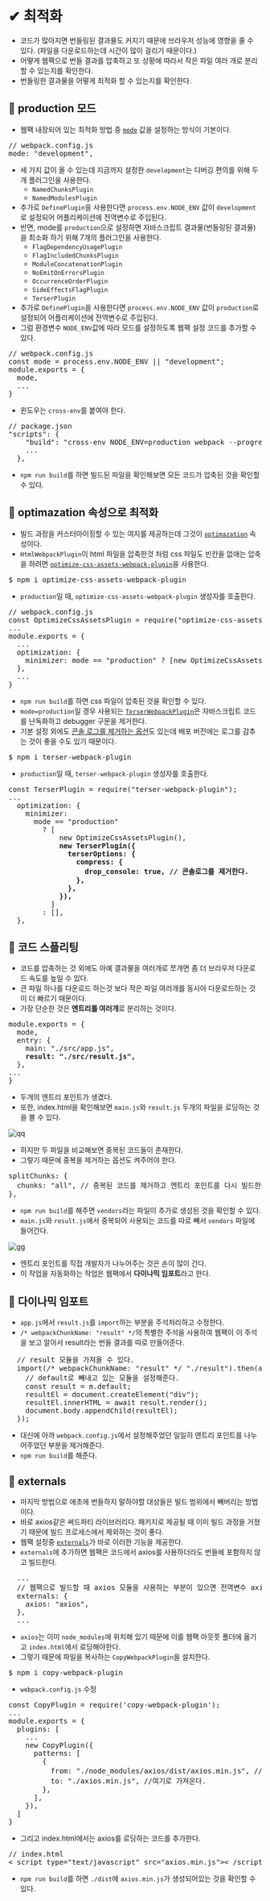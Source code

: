 # ✔ 최적화
- 코드가 많아지면 번들링된 결과물도 커지기 때문에 브라우저 성능에 영향을 줄 수 있다. (파일을 다운로드하는데 시간이 많이 걸리기 때문이다.)
- 어떻게 웹팩으로 번들 결과를 압축하고 또 상황에 따라서 작은 파일 여러 개로 분리할 수 있는지를 확인한다.
- 번들링한 결과물을 어떻게 최적화 할 수 있는지를 확인한다.

## 🌈 production 모드
- 웹팩 내장되어 있는 최적화 방법 중 [`mode`](https://webpack.js.org/configuration/mode/) 값을 설정하는 방식이 기본이다.
<pre>
// webpack.config.js
mode: "development",
</pre>

- 세 가지 값이 올 수 있는데 지금까지 설정한 `development`는 디버깅 편의를 위해 두 개 플러그인을 사용한다.
    - `NamedChunksPlugin`
    - `NamedModulesPlugin`
- 추가로 `DefinePlugin`을 사용한다면 `process.env.NODE_ENV` 값이 `development`로 설정되어 어플리케이션에 전역변수로 주입된다.
- 반면, mode를 `production`으로 설정하면 자바스크립트 결과물(번들링된 결과물)을 최소화 하기 위해 7개의 플러그인을 사용한다.
    - `FlagDependencyUsagePlugin`
    - `FlagIncludedChunksPlugin`
    - `ModuleConcatenationPlugin`
    - `NoEmitOnErrorsPlugin`
    - `OccurrenceOrderPlugin`
    - `SideEffectsFlagPlugin`
    - `TerserPlugin`
- 추가로 `DefinePlugin`을 사용한다면 `process.env.NODE_ENV` 값이 `production`로 설정되어 어플리케이션에 전역변수로 주입된다.
- 그럼 환경변수 `NODE_ENV`값에 따라 모드를 설정하도록 웹팩 설정 코드를 추가할 수 있다.
<pre>
// webpack.config.js
const mode = process.env.NODE_ENV || "development";
module.exports = {
  mode,
  ...
}
</pre>
- 윈도우는 `cross-env`를 붙여야 한다.
<pre>
// package.json
"scripts": {
    "build": "cross-env NODE_ENV=production webpack --progress",
    ...
  },
</pre>
- `npm run build`를 하면 빌드된 파일을 확인해보면 모든 코드가 압축된 것을 확인할 수 있다.

## 🌈 optimazation 속성으로 최적화
- 빌드 과정을 커스터마이징할 수 있는 여지를 제공하는데 그것이 [`optimazation`](https://webpack.js.org/configuration/optimization/) 속성이다.
- `HtmlWebpackPlugin`이 html 파일을 압축한것 처럼 css 파일도 빈칸을 없애는 압축을 하려면 [`optimize-css-assets-webpack-plugin`](https://webpack.js.org/plugins/mini-css-extract-plugin/#minimizing-for-production)을 사용한다.
<pre>
$ npm i optimize-css-assets-webpack-plugin
</pre>
- `production`일 때, `optimize-css-assets-webpack-plugin` 생성자를 호출한다.
<pre>
// webpack.config.js
const OptimizeCssAssetsPlugin = require("optimize-css-assets-webpack-plugin");
...
module.exports = {
  ...
  optimization: {
    minimizer: mode == "production" ? [new OptimizeCssAssetsPlugin()] : [],
  },
  ...
}
</pre>
- `npm run build`를 하면 css 파일이 압축된 것을 확인할 수 있다.
- `mode=production`일 경우 사용되는 [`TerserWebpackPlugin`](https://webpack.js.org/plugins/terser-webpack-plugin/)은 자바스크립트 코드를 난독화하고 debugger 구문을 제거한다.
- 기본 설정 외에도 [콘솔 로그를 제거하는 옵션](https://github.com/terser/terser#compress-options)도 있는데 배포 버전에는 로그를 감추는 것이 좋을 수도 있기 때문이다.
<pre>
$ npm i terser-webpack-plugin
</pre>
- `production`일 때, `terser-webpack-plugin` 생성자를 호출한다.
<pre>
const TerserPlugin = require("terser-webpack-plugin");
...
  optimization: {
    minimizer:
      mode == "production"
        ? [
            new OptimizeCssAssetsPlugin(),
            <b>new TerserPlugin({
              terserOptions: {
                compress: {
                  drop_console: true, // 콘솔로그를 제거한다.
                },
              },
            }),</b>
          ]
        : [],
  },
</pre>


## 🌈 코드 스플리팅
- 코드를 압축하는 것 외에도 아예 결과물을 여러개로 쪼개면 좀 더 브라우저 다운로드 속도를 높일 수 있다.
- 큰 파일 하나를 다운로드 하는것 보다 작은 파일 여러개를 동시아 다운로드하는 것이 더 빠르기 때문이다.
- 가장 단순한 것은 **엔트리를 여러개**로 분리하는 것이다.
<pre>
module.exports = {
  mode,
  entry: {
    main: "./src/app.js",
    <b>result: "./src/result.js",</b>
  },
...
}
</pre>
- 두개의 엔트리 포인트가 생겼다.
- 또한, index.html을 확인해보면 `main.js`와 `result.js` 두개의 파일을 로딩하는 것을 볼 수 있다.

![qq](./img/27.PNG)
- 하지만 두 파일을 비교해보면 중복된 코드들이 존재한다.
- 그렇기 때문에 중복을 제거하는 옵션도 켜주어야 한다.
<pre>
splitChunks: {
  chunks: "all", // 중복된 코드를 제거하고 엔트리 포인트를 다시 빌드한다.
},
</pre>
- `npm run build`를 해주면 `vendors`라는 파일이 추가로 생성된 것을 확인할 수 있다.
- `main.js`와 `result.js`에서 중복되어 사용되는 코드를 따로 빼서 `vendors` 파일에 들어간다.

![gg](./img/28.PNG)
- 엔트리 포인트를 직접 개발자가 나누어주는 것은 손이 많이 간다.
- 이 작업을 자동화하는 작업은 웹팩에서 **다이나믹 임포트**라고 한다.

## 🌈 다이나믹 임포트
- `app.js`에서 `result.js`를 `import`하는 부분을 주석처리하고 수정한다.
- `/* webpackChunkName: "result" */`의 특별한 주석을 사용하여 웹팩이 이 주석을 보고 알아서 result라는 번들 결과를 따로 만들어준다.
<pre>
  // result 모듈을 가져올 수 있다.
  import(/* webpackChunkName: "result" */ "./result").then(async (m) => {
    // default로 빼내고 있는 모듈을 설정해준다.
    const result = m.default;
    resultEl = document.createElement("div");
    resultEl.innerHTML = await result.render();
    document.body.appendChild(resultEl);
  });
</pre>
- 대신에 아까 `webpack.config.js`에서 설정해주었던 일일히 엔트리 포인트를 나누어주었던 부분을 제거해준다.
- `npm run build`를 해준다.

## 🌈 externals
- 마지막 방법으로 애초에 번들하지 말하야할 대상들은 빌드 범위에서 빼버리는 방법이다.
- 바로 axios같은 써드파티 라이브러리다. 패키지로 제공될 때 이미 빌드 과정을 거쳤기 때문에 빌드 프로세스에서 제외하는 것이 좋다.
- 웹팩 설정중 [`externals`](https://webpack.js.org/configuration/externals/)가 바로 이러한 기능을 제공한다.
- `externals`에 추가하면 웹팩은 코드에서 axios를 사용하더라도 번들에 포함하지 않고 빌드한다.
<pre>
  ...
  // 웹팩으로 빌드할 때 axios 모듈을 사용하는 부분이 있으면 전역변수 axios를 사용하는 것으로 간주하라는 의미이다.
  externals: {
    axios: "axios",
  },
  ...
</pre>
- `axios`는 이미 `node_modules`에 위치해 있기 때문에 이를 웹팩 아웃풋 폴더에 옮기고 `index.html`에서 로딩해야한다. 
- 그렇기 때문에 파일을 복사하는 `CopyWebpackPlugin`을 설치한다.
<pre>
$ npm i copy-webpack-plugin
</pre>
- `webpack.config.js` 수정 
<pre>
const CopyPlugin = require('copy-webpack-plugin');
...
module.exports = {
  plugins: [
    ...
    new CopyPlugin({
      patterns: [
        {
          from: "./node_modules/axios/dist/axios.min.js", // 여기있는 파일을
          to: "./axios.min.js", //여기로 가져온다.
        },
      ],
    }),
  ]
}
</pre>
- 그리고 index.html에서는 axios를 로딩하는 코드를 추가한다.
<pre>
// index.html
< script type="text/javascript" src="axios.min.js">< /script>
</pre>
- `npm run build`를 하면 `./dist`에 `axios.min.js`가 생성되어있는 것을 확인할 수 있다.